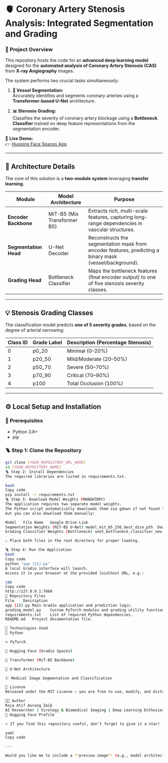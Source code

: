 # 🫀 Coronary Artery Stenosis Analysis: Integrated Segmentation and Grading

### 🚀 Project Overview

This repository hosts the code for an **advanced deep learning model** designed for the **automated analysis of Coronary Artery Stenosis (CAS)** from **X-ray Angiography** images.  

The system performs two crucial tasks simultaneously:

1. **🩻 Vessel Segmentation:**  
   Accurately identifies and segments coronary arteries using a **Transformer-based U-Net** architecture.

2. **📊 Stenosis Grading:**  
   Classifies the severity of coronary artery blockage using a **Bottleneck Classifier** trained on deep feature representations from the segmentation encoder.

🔗 **Live Demo:**  
👉 [Hugging Face Spaces App](https://rajaatif786-ai4stenosis.hf.space)

---

## 🎯 Architecture Details

The core of this solution is a **two-module system** leveraging **transfer learning**.

| Module | Model Architecture | Purpose |
|--------|--------------------|----------|
| **Encoder Backbone** | MiT-B5 (Mix Transformer B5) | Extracts rich, multi-scale features, capturing long-range dependencies in vascular structures. |
| **Segmentation Head** | U-Net Decoder | Reconstructs the segmentation mask from encoder features, predicting a binary mask (vessel/background). |
| **Grading Head** | Bottleneck Classifier | Maps the bottleneck features (final encoder output) to one of five stenosis severity classes. |

---

## 💡 Stenosis Grading Classes

The classification model predicts **one of 5 severity grades**, based on the degree of arterial narrowing:

| Class ID | Grade Label | Description (Percentage Stenosis) |
|-----------|--------------|-----------------------------------|
| 0 | p0_20 | Minimal (0–20%) |
| 1 | p20_50 | Mild/Moderate (20–50%) |
| 2 | p50_70 | Severe (50–70%) |
| 3 | p70_90 | Critical (70–90%) |
| 4 | p100 | Total Occlusion (100%) |

---

## ⚙️ Local Setup and Installation

### 🧩 Prerequisites
- Python 3.8+
- pip

### 🪜 Step 1: Clone the Repository
```bash
git clone [YOUR_REPOSITORY_URL_HERE]
cd [YOUR_REPOSITORY_NAME]
🪜 Step 2: Install Dependencies
The required libraries are listed in requirements.txt.

bash
Copy code
pip install -r requirements.txt
🪜 Step 3: Download Model Weights (MANDATORY)
The application requires two separate model weights.
The Python script automatically downloads them via gdown if not found locally,
but you can also download them manually:

Model	File Name	Google Drive Link
Segmentation Weights (MiT-B5 U-Net)	model_mit_b5_256_best_dice.pth	Download Here
Grading Classifier Weights (Bottleneck)	unet_bottleneck_classifier_new.pth	Download Here

⚠️ Place both files in the root directory for proper loading.

🪜 Step 4: Run the Application
bash
Copy code
python "app (21).py"
A local Gradio interface will launch.
Access it in your browser at the provided localhost URL, e.g.:

cpp
Copy code
http://127.0.0.1:7860
📁 Repository Files
File	Description
app (21).py	Main Gradio application and prediction logic.
grading_model.py	Custom PyTorch modules and grading utility functions.
requirements.txt	List of required Python dependencies.
README.md	Project documentation file.

🧠 Technologies Used
🐍 Python

🔥 PyTorch

🤗 Hugging Face (Gradio Spaces)

🧩 Transformer (MiT-B5 Backbone)

🧠 U-Net Architecture

🩺 Medical Image Segmentation and Classification

📜 License
Released under the MIT License — you are free to use, modify, and distribute this code with proper attribution.

👨‍🔬 Author
Raja Atif Aurang Zaib
AI Researcher | Virology & Biomedical Imaging | Deep Learning Enthusiast
🔗 Hugging Face Profile

⭐ If you find this repository useful, don’t forget to give it a star!

yaml
Copy code

---

Would you like me to include a **preview image** (e.g., model architecture diagram or app screenshot)
